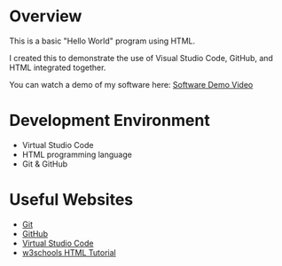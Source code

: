 # Overview

This is a basic "Hello World" program using HTML.

I created this to demonstrate the use of Visual Studio Code, GitHub, and HTML integrated together.

You can watch a demo of my software here: [Software Demo Video](https://youtu.be/dbwDDZJM16I)

# Development Environment

* Virtual Studio Code
* HTML programming language
* Git & GitHub

# Useful Websites

* [Git](https://git-scm.com/download)
* [GitHub](https://github.com/)
* [Virtual Studio Code](https://code.visualstudio.com/download)
* [w3schools HTML Tutorial](https://www.w3schools.com/html/default.asp)